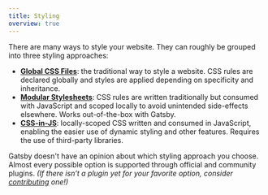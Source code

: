 ```yaml
---
title: Styling
overview: true
---
```


There are many ways to style your website. They can roughly be grouped into three styling approaches:

- [**Global CSS Files**](/docs/global-css/): the traditional way to style a website. CSS rules are declared globally and styles are applied depending on specificity and inheritance.
- [**Modular Stylesheets**](/docs/css-modules): CSS rules are written traditionally but consumed with JavaScript and scoped locally to avoid unintended side-effects elsewhere. Works out-of-the-box with Gatsby.
- [**CSS-in-JS**](/docs/css-in-js/): locally-scoped CSS written and consumed in JavaScript, enabling the easier use of dynamic styling and other features. Requires the use of third-party libraries.

Gatsby doesn't have an opinion about which styling approach you choose. Almost every possible option is supported through official and community plugins. _(If there isn’t a plugin yet for your favorite option, consider [contributing](/docs/creating-plugins) one!)_

<GuideList items={props.item.children} />
